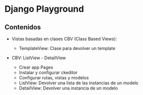 # Django Playground

## Contenidos

* Vistas basadas en clases CBV (Class Based Views):

    * TemplateView: Clase para devolver un template

* CBV: ListView - DetailView

    * Crear app Pages
    * Instalar y configurar ckeditor
    * Configurar rutas, vistas y modelos
    * ListView: Devolver una lista de las instancias de un modelo
    * DetailView: Devolver una instancia de un modelo


    

